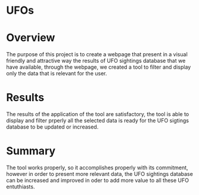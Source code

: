 # UFOs

# Overview

The purpose of this project is to create a webpage that present in a visual friendly and attractive way the results of UFO sightings database that we have available, through the webpage, we created a tool to filter and display only the data that is relevant for the user.

# Results

The results of the application of the tool are satisfactory, the tool is able to display and filter prperly all the selected data is ready for the UFO sigtings database to be updated or increased.

# Summary 

The tool works properly, so it accomplishes properly with its commitment, however in order to present more relevant data, the UFO sightings database can be increased and improved in oder to add more value to all these UFO entuthiasts.
